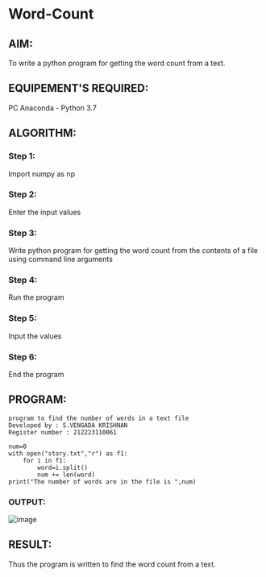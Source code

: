 # Word-Count
## AIM:
To write a python program for getting the word count from a text.
## EQUIPEMENT'S REQUIRED: 
PC
Anaconda - Python 3.7
## ALGORITHM: 
### Step 1:
Import numpy as np

### Step 2: 
 Enter the input values
### Step 3: 
Write python program for getting the word count from the contents of a file using command line arguments
### Step 4:  
Run the program
### Step 5: 
Input the values
### Step 6: 
End the program
## PROGRAM:
```
program to find the number of words in a text file
Developed by : S.VENGADA KRISHNAN
Register number : 212223110061

num=0
with open("story.txt","r") as f1:
    for i in f1:
        word=i.split()
        num += len(word)
print("The number of words are in the file is ",num)
```

### OUTPUT:
![image](https://github.com/SVENGADAKRISHNAN/Word-Count/assets/147473084/e44a7eb8-6e18-4ec4-8dcc-83bedb34b268)




## RESULT:
Thus the program is written to find the word count from a text.
